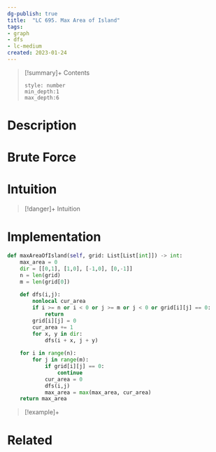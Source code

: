 ```yaml
---
dg-publish: true
title:  "LC 695. Max Area of Island"
tags:
- graph
- dfs
- lc-medium
created: 2023-01-24
---
```


>[!summary]+ Contents
>```toc
>style: number
>min_depth:1
>max_depth:6
>```

# Description

# Brute Force
# Intuition

>[!danger]+ Intuition

# Implementation
```python
def maxAreaOfIsland(self, grid: List[List[int]]) -> int:
	max_area = 0
	dir = [[0,1], [1,0], [-1,0], [0,-1]]
	n = len(grid)
	m = len(grid[0])
	
	def dfs(i,j):
		nonlocal cur_area
		if i >= n or i < 0 or j >= m or j < 0 or grid[i][j] == 0:
			return 
		grid[i][j] = 0
		cur_area += 1
		for x, y in dir:
			dfs(i + x, j + y)
	
	for i in range(n):
		for j in range(m):
			if grid[i][j] == 0:
				continue
			cur_area = 0
			dfs(i,j)
			max_area = max(max_area, cur_area)
	return max_area
```

>[!example]+ 


# Related
